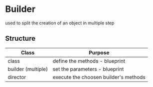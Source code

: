 # Builder

used to split the creation of an object in multiple step

## Structure

| Class | Purpose |
|-------|---------|
| class | define the methods - blueprint |
| builder (multiple) | set the parameters - blueprint |
| director | execute the choosen builder's methods |